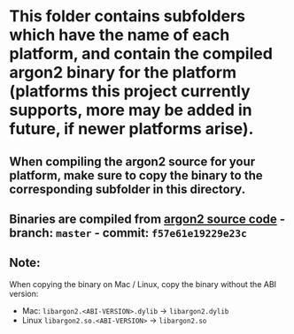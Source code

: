 # This folder contains subfolders which have the name of each platform, and contain the compiled argon2 binary for the platform (platforms this project currently supports, more may be added in future, if newer platforms arise).

## When compiling the argon2 source for your platform, make sure to copy the binary to the corresponding subfolder in this directory.

## Binaries are compiled from [argon2 source code](https://github.com/P-H-C/phc-winner-argon2) - branch: `master` - commit: `f57e61e19229e23c`

## Note:
When copying the binary on Mac / Linux, copy the binary without the ABI version:

- Mac:  `libargon2.<ABI-VERSION>.dylib` -> `libargon2.dylib`
- Linux `libargon2.so.<ABI-VERSION>`    -> `libargon2.so`